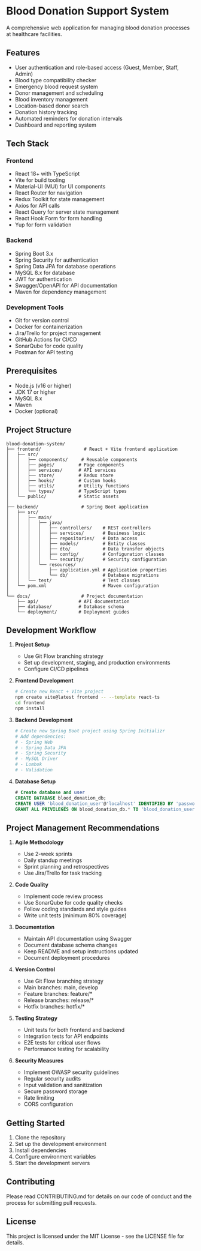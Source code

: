 # Blood Donation Support System

A comprehensive web application for managing blood donation processes at healthcare facilities.

## Features

- User authentication and role-based access (Guest, Member, Staff, Admin)
- Blood type compatibility checker
- Emergency blood request system
- Donor management and scheduling
- Blood inventory management
- Location-based donor search
- Donation history tracking
- Automated reminders for donation intervals
- Dashboard and reporting system

## Tech Stack

### Frontend
- React 18+ with TypeScript
- Vite for build tooling
- Material-UI (MUI) for UI components
- React Router for navigation
- Redux Toolkit for state management
- Axios for API calls
- React Query for server state management
- React Hook Form for form handling
- Yup for form validation

### Backend
- Spring Boot 3.x
- Spring Security for authentication
- Spring Data JPA for database operations
- MySQL 8.x for database
- JWT for authentication
- Swagger/OpenAPI for API documentation
- Maven for dependency management

### Development Tools
- Git for version control
- Docker for containerization
- Jira/Trello for project management
- GitHub Actions for CI/CD
- SonarQube for code quality
- Postman for API testing

## Prerequisites

- Node.js (v16 or higher)
- JDK 17 or higher
- MySQL 8.x
- Maven
- Docker (optional)

## Project Structure

```
blood-donation-system/
├── frontend/                # React + Vite frontend application
│   ├── src/
│   │   ├── components/     # Reusable components
│   │   ├── pages/         # Page components
│   │   ├── services/      # API services
│   │   ├── store/         # Redux store
│   │   ├── hooks/         # Custom hooks
│   │   ├── utils/         # Utility functions
│   │   └── types/         # TypeScript types
│   └── public/            # Static assets
│
├── backend/                # Spring Boot application
│   ├── src/
│   │   ├── main/
│   │   │   ├── java/
│   │   │   │   ├── controllers/    # REST controllers
│   │   │   │   ├── services/       # Business logic
│   │   │   │   ├── repositories/   # Data access
│   │   │   │   ├── models/         # Entity classes
│   │   │   │   ├── dto/            # Data transfer objects
│   │   │   │   ├── config/         # Configuration classes
│   │   │   │   └── security/       # Security configuration
│   │   │   └── resources/
│   │   │       ├── application.yml # Application properties
│   │   │       └── db/             # Database migrations
│   │   └── test/                   # Test classes
│   └── pom.xml                     # Maven configuration
│
└── docs/                   # Project documentation
    ├── api/               # API documentation
    ├── database/          # Database schema
    └── deployment/        # Deployment guides
```

## Development Workflow

1. **Project Setup**
   - Use Git Flow branching strategy
   - Set up development, staging, and production environments
   - Configure CI/CD pipelines

2. **Frontend Development**
   ```bash
   # Create new React + Vite project
   npm create vite@latest frontend -- --template react-ts
   cd frontend
   npm install
   ```

3. **Backend Development**
   ```bash
   # Create new Spring Boot project using Spring Initializr
   # Add dependencies:
   # - Spring Web
   # - Spring Data JPA
   # - Spring Security
   # - MySQL Driver
   # - Lombok
   # - Validation
   ```

4. **Database Setup**
   ```sql
   # Create database and user
   CREATE DATABASE blood_donation_db;
   CREATE USER 'blood_donation_user'@'localhost' IDENTIFIED BY 'password';
   GRANT ALL PRIVILEGES ON blood_donation_db.* TO 'blood_donation_user'@'localhost';
   ```

## Project Management Recommendations

1. **Agile Methodology**
   - Use 2-week sprints
   - Daily standup meetings
   - Sprint planning and retrospectives
   - Use Jira/Trello for task tracking

2. **Code Quality**
   - Implement code review process
   - Use SonarQube for code quality checks
   - Follow coding standards and style guides
   - Write unit tests (minimum 80% coverage)

3. **Documentation**
   - Maintain API documentation using Swagger
   - Document database schema changes
   - Keep README and setup instructions updated
   - Document deployment procedures

4. **Version Control**
   - Use Git Flow branching strategy
   - Main branches: main, develop
   - Feature branches: feature/*
   - Release branches: release/*
   - Hotfix branches: hotfix/*

5. **Testing Strategy**
   - Unit tests for both frontend and backend
   - Integration tests for API endpoints
   - E2E tests for critical user flows
   - Performance testing for scalability

6. **Security Measures**
   - Implement OWASP security guidelines
   - Regular security audits
   - Input validation and sanitization
   - Secure password storage
   - Rate limiting
   - CORS configuration

## Getting Started

1. Clone the repository
2. Set up the development environment
3. Install dependencies
4. Configure environment variables
5. Start the development servers

## Contributing

Please read CONTRIBUTING.md for details on our code of conduct and the process for submitting pull requests.

## License

This project is licensed under the MIT License - see the LICENSE file for details. 